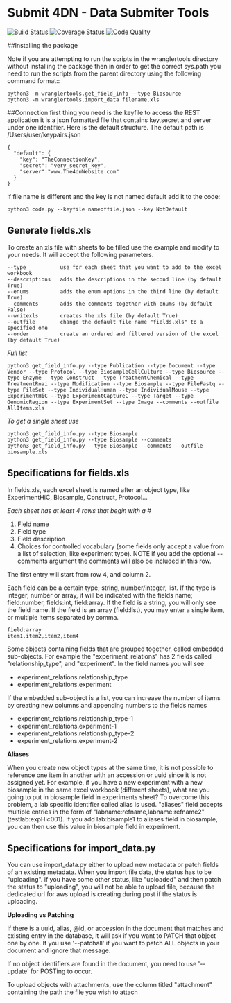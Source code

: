 # Submit 4DN - Data Submiter Tools

[![Build Status](https://travis-ci.org/hms-dbmi/Submit4DN.svg?branch=master)](https://travis-ci.org/hms-dbmi/Submit4DN)
[![Coverage Status](https://coveralls.io/repos/github/hms-dbmi/Submit4DN/badge.svg?branch=master)](https://coveralls.io/github/hms-dbmi/Submit4DN?branch=master)
[![Code Quality](https://api.codacy.com/project/badge/Grade/a4d521b4dd9c49058304606714528538)](https://www.codacy.com/app/jeremy_7/Submit4DN)

##Installing the package

Note if you are attempting to run the scripts in the wranglertools directory without installing the package then in order to get the correct sys.path you need to run the scripts from the parent directory using the following command format::

    python3 -m wranglertools.get_field_info —-type Biosource
    python3 -m wranglertools.import_data filename.xls

##Connection
first thing you need is the keyfile to access the REST application
it is a json formatted file that contains key,secret and server
under one identifier. Here is the default structure. The default path
is /Users/user/keypairs.json

    {
      "default": {
        "key": "TheConnectionKey",
        "secret": "very_secret_key",
        "server":"www.The4dnWebsite.com"
      }
    }
if file name is different and the key is not named default add it to the code:

    python3 code.py --keyfile nameoffile.json --key NotDefault

## Generate fields.xls
To create an xls file with sheets to be filled use the example and modify to your needs. It will accept the following parameters.

    --type           use for each sheet that you want to add to the excel workbook
    --descriptions   adds the descriptions in the second line (by default True)
    --enums          adds the enum options in the third line (by default True)
    --comments       adds the comments together with enums (by default False)
    --writexls       creates the xls file (by default True)
    --outfile        change the default file name "fields.xls" to a specified one
    --order          create an ordered and filtered version of the excel (by default True)

*Full list*
~~~~
python3 get_field_info.py --type Publication --type Document --type Vendor --type Protocol --type BiosampleCellCulture --type Biosource --type Enzyme --type Construct --type TreatmentChemical --type TreatmentRnai --type Modification --type Biosample --type FileFastq --type FileSet --type IndividualHuman --type IndividualMouse --type ExperimentHiC --type ExperimentCaptureC --type Target --type GenomicRegion --type ExperimentSet --type Image --comments --outfile AllItems.xls

~~~~
*To get a single sheet use*
```
python3 get_field_info.py --type Biosample
python3 get_field_info.py --type Biosample --comments
python3 get_field_info.py --type Biosample --comments --outfile biosample.xls

```

## Specifications for fields.xls
In fields.xls, each excel sheet is named after an object type, like ExperimentHiC, Biosample, Construct, Protocol...

*Each sheet has at least 4 rows that begin with a #*
1) Field name
2) Field type
3) Field description
4) Choices for controlled vocabulary (some fields only accept a value from a list of selection, like experiment type). NOTE if you add the optional --comments argument the comments will also be included in this row.

The first entry will start from row 4, and column 2.

Each field can be a certain type; string, number/integer, list. If the type is integer, number or array, it will be indicated with the fields name; field:number, fields:int, field:array. If the field is a string, you will only see the field name.
If the field is an array (field:list), you may enter a single item, or multiple items separated by comma.

    field:array
    item1,item2,item2,item4

Some objects containing fields that are grouped together, called embedded sub-objects. For example the "experiment_relations" has 2 fields called "relationship_type", and "experiment". In the field names you will see
* experiment_relations.relationship_type
* experiment_relations.experiment

If the embedded sub-object is a list, you can increase the number of items by creating new columns and appending numbers to the fields names
* experiment_relations.relationship_type-1
* experiment_relations.experiment-1
* experiment_relations.relationship_type-2
* experiment_relations.experiment-2


**Aliases**

When you create new object types at the same time, it is not possible to reference one item in another with an accession or uuid since it is not assigned yet. For example, if you have a new experiment with a new biosample in the same excel workbook (different sheets), what are you going to put in biosample field in experiments sheet? To overcome this problem, a lab specific identifier called alias is used. "aliases" field accepts multiple entries in the form of "labname:refname,labname:refname2" (testlab:expHic001). If you add lab:bisample1 to aliases field in biosample, you can then use this value in biosample field in experiment.


## Specifications for import_data.py
You can use import_data.py either to upload new metadata or patch fields of an existing metadata.
When you import file data, the status has to be "uploading". if you have some other status, like "uploaded" and then patch the status to "uploading", you will not be able to upload file, because the dedicated url for aws upload is creating during post if the status is uploading.

**Uploading vs Patching**

If there is a uuid, alias, @id, or accession in the document that matches and existing entry in the database, it will ask if you want to PATCH that object one by one.
If you use '--patchall' if you want to patch ALL objects in your document and ignore that message.

If no object identifiers are found in the document, you need to use '--update' for POSTing to occur.

To upload objects with attachments, use the column titled "attachment" containing the path the file you wish to attach
